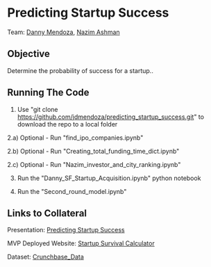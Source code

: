 # Predicting Startup Success 

Team: [Danny Mendoza](https://www.linkedin.com/in/jdmendoza1/), [Nazim Ashman](https://www.linkedin.com/in/nazimash/)

## Objective
Determine the probability of success for a startup..

## Running The Code
1) Use "git clone https://github.com/jdmendoza/predicting_startup_success.git" to download the repo to a local folder

2.a) Optional - Run "find_ipo_companies.ipynb" 

2.b) Optional - Run "Creating_total_funding_time_dict.ipynb"

2.c) Optional - Run "Nazim_investor_and_city_ranking.ipynb" 

3) Run the "Danny_SF_Startup_Acquisition.ipynb" python notebook

4) Run the "Second_round_model.ipynb"

## Links to Collateral
Presentation: [Predicting Startup Success](https://docs.google.com/presentation/d/1zk-O_mIEjaI0jsHBsJdzWWQ0KN4v78q8L24Ym6vElOs/edit?usp=sharing)

MVP Deployed Website: [Startup Survival Calculator](http://startupapp-env.qdzme9yedp.us-west-1.elasticbeanstalk.com/)

Dataset: [Crunchbase_Data](https://www.dropbox.com/s/brtuewlpskwk07l/crunchbase_monthly_export_d43b4klo2ade53.xlsx?dl=0)
